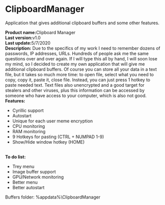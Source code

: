 # ClipboardManager
Application that gives additional clipboard buffers and some other features.

<b>Product name:</b>Clipboard Manager<br />
<b>Last version:</b>v1.0<br />
<b>Last update:</b>5/7/2020<br />
<b>Description:</b>
Due to the specifics of my work I need to remember dozens of passwords, IP addresses, URLs. Hundreds of people ask me the same questions over and over again. If I will type this all by hand, I will soon lose my mind, so I decided to create my own application that will give me additional clipboard buffers. Of course you can store all your data in a text file, but it takes so much more time: to open file, select what you need to copy, copy it, paste it, close file. Instead, you can just press 1 hotkey to paste needed text. Text files also unencrypted and a good target for stealers and other viruses, plus this information can be accessed by someone who have access to your computer, which is also not good.
<br />
<img src="https://interium.ooo/media/ClipboardManager.png" alt="" />
<br />
<b>Features:</b>
<ul>
	<li>Cyrillic support</li>
	<li>Autostart</li>
	<li>Unique for each user meme encryption</li>
	<li>CPU monitoring</li>
	<li>RAM monitoring</li>
	<li>9 Hotkeys for pasting  (CTRL + NUMPAD 1-9)</li>
	<li>Show/Hide window hotkey (HOME)</li>
</ul>
<br />
<b>To do list:</b>
<ul>
	<li>Trey menu</li>
	<li>Image buffer support</li>
	<li>GPU/Network monitoring</li>
	<li>Better menu</li>
	<li>Better autostart</li>
</ul>
Buffers folder: %appdata%\ClipboardManager<br />
